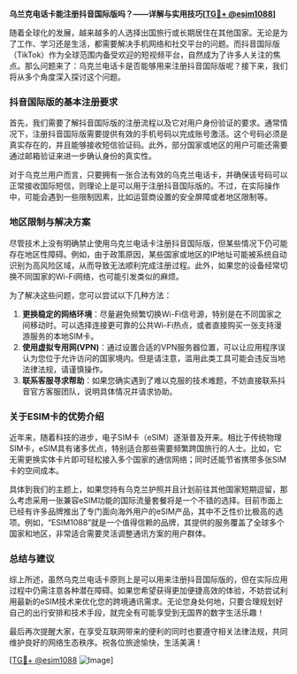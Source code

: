 **乌兰克电话卡能注册抖音国际版吗？——详解与实用技巧[[TG💪+ @esim1088](https://t.me/s/esim1088)]**

随着全球化的发展，越来越多的人选择出国旅行或长期居住在其他国家。无论是为了工作、学习还是生活，都需要解决手机网络和社交平台的问题。而抖音国际版（TikTok）作为全球范围内备受欢迎的短视频平台，自然成为了许多人关注的焦点。那么问题来了：乌克兰电话卡是否能够用来注册抖音国际版呢？接下来，我们将从多个角度深入探讨这个问题。

### 抖音国际版的基本注册要求

首先，我们需要了解抖音国际版的注册流程以及它对用户身份验证的要求。通常情况下，注册抖音国际版需要提供有效的手机号码以完成账号激活。这个号码必须是真实存在的，并且能够接收短信验证码。此外，部分国家或地区的用户可能还需要通过邮箱验证来进一步确认身份的真实性。

对于乌克兰用户而言，只要拥有一张合法有效的乌克兰电话卡，并确保该号码可以正常接收国际短信，则理论上是可以用于注册抖音国际版的。不过，在实际操作中，可能会遇到一些限制因素，比如运营商设置的安全屏障或者地区限制等。

### 地区限制与解决方案

尽管技术上没有明确禁止使用乌克兰电话卡注册抖音国际版，但某些情况下仍可能存在地区性障碍。例如，由于政策原因，某些国家或地区的IP地址可能被系统自动识别为高风险区域，从而导致无法顺利完成注册过程。此外，如果您的设备经常切换不同国家的Wi-Fi网络，也可能引发类似的麻烦。

为了解决这些问题，您可以尝试以下几种方法：
1. **更换稳定的网络环境**：尽量避免频繁切换Wi-Fi信号源，特别是在不同国家之间移动时。可以选择连接更可靠的公共Wi-Fi热点，或者直接购买一张支持漫游服务的本地SIM卡。
2. **使用虚拟专用网(VPN)**：通过设置合适的VPN服务器位置，可以让应用程序误认为您位于允许访问的国家境内。但是请注意，滥用此类工具可能会违反当地法律法规，请谨慎操作。
3. **联系客服寻求帮助**：如果您确实遇到了难以克服的技术难题，不妨直接联系抖音官方客服团队，说明具体情况并请求协助。

### 关于ESIM卡的优势介绍

近年来，随着科技的进步，电子SIM卡（eSIM）逐渐普及开来。相比于传统物理SIM卡，eSIM具有诸多优点，特别适合那些需要频繁跨国旅行的人士。比如，它无需更换实体卡片即可轻松接入多个国家的通信网络；同时还能节省携带多张SIM卡的空间成本。

具体到我们的主题上，如果您持有乌克兰护照并且计划前往其他国家短期逗留，那么考虑采用一张兼容eSIM功能的国际流量套餐将是一个不错的选择。目前市面上已经有许多品牌推出了专门面向海外用户的eSIM产品，其中不乏性价比极高的选项。例如，“ESIM1088”就是一个值得信赖的品牌，其提供的服务覆盖了全球多个国家和地区，非常适合需要灵活调整通讯方案的用户群体。

### 总结与建议

综上所述，虽然乌克兰电话卡原则上是可以用来注册抖音国际版的，但在实际应用过程中仍需注意各种潜在障碍。如果您希望获得更加便捷高效的体验，不妨尝试利用最新的eSIM技术来优化您的跨境通讯需求。无论您身处何地，只要合理规划好自己的出行安排和技术手段，就完全有可能享受到无国界的数字生活乐趣！

最后再次提醒大家，在享受互联网带来的便利的同时也要遵守相关法律法规，共同维护良好的网络生态秩序。祝各位旅途愉快，生活美满！

[[TG💪+ @esim1088](https://t.me/s/esim1088) ![Image](https://i.postimg.cc/4NQfJmqS/Snipaste-2025-05-13-00-14-12.png)]